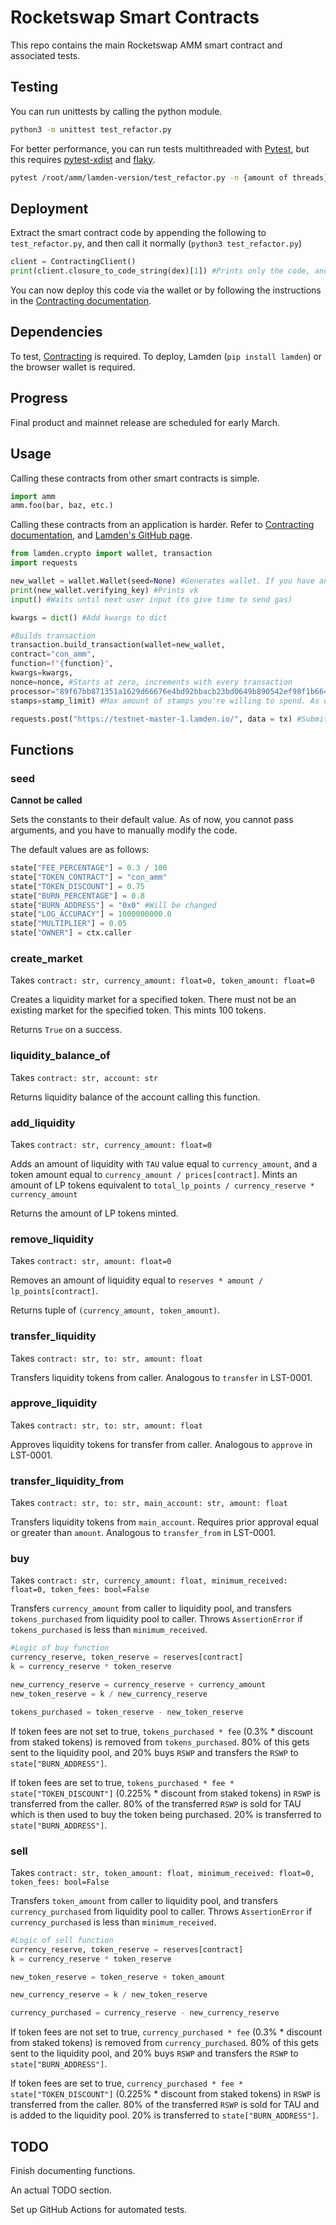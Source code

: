 # Rocketswap Smart Contracts

This repo contains the main Rocketswap AMM smart contract and associated tests.

## Testing

You can run unittests by calling the python module.

```bash
python3 -m unittest test_refactor.py
```
For better performance, you can run tests multithreaded with [Pytest](https://pytest.org/), but this requires [pytest-xdist](https://github.com/pytest-dev/pytest-xdist) and [flaky](https://github.com/box/flaky).

```bash
pytest /root/amm/lamden-version/test_refactor.py -n {amount of threads} --force-flaky
```

## Deployment
Extract the smart contract code by appending the following to `test_refactor.py`, and then call it normally (`python3 test_refactor.py`)
```python
client = ContractingClient()
print(client.closure_to_code_string(dex)[1]) #Prints only the code, and not the name of the dex function
```
You can now deploy this code via the wallet or by following the instructions in the [Contracting documentation](https://contracting.lamden.io/submitting/).
##  Dependencies
To test, [Contracting](http://contracting.lamden.io/) is required. To deploy, Lamden (`pip install lamden`) or the browser wallet is required.

## Progress
Final product and mainnet release are scheduled for early March.
## Usage
Calling these contracts from other smart contracts is simple.
```python
import amm
amm.foo(bar, baz, etc.)
```
Calling these contracts from an application is harder. Refer to [Contracting documentation](https://contracting.lamden.io/), and [Lamden's GitHub page](https://github.com/Lamden/lamden).
```python
from lamden.crypto import wallet, transaction
import requests

new_wallet = wallet.Wallet(seed=None) #Generates wallet. If you have an existing sk, put it here
print(new_wallet.verifying_key) #Prints vk
input() #Waits until next user input (to give time to send gas)

kwargs = dict() #Add kwargs to dict

#Builds transaction
transaction.build_transaction(wallet=new_wallet,
contract="con_amm", 
function=f"{function}", 
kwargs=kwargs, 
nonce=nonce, #Starts at zero, increments with every transaction
processor="89f67bb871351a1629d66676e4bd92bbacb23bd0649b890542ef98f1b664a497", #Masternode address
stamps=stamp_limit) #Max amount of stamps you're willing to spend. As of 2021/02, the TAU/stamp ratio on mainnet is 1:36 

requests.post("https://testnet-master-1.lamden.io/", data = tx) #Submits transaction
```
## Functions
### seed
**Cannot be called**

Sets the constants to their default value. As of now, you cannot pass arguments, and you have to manually modify the code.

The default values are as follows:
```python
state["FEE_PERCENTAGE"] = 0.3 / 100
state["TOKEN_CONTRACT"] = "con_amm"
state["TOKEN_DISCOUNT"] = 0.75
state["BURN_PERCENTAGE"] = 0.8
state["BURN_ADDRESS"] = "0x0" #Will be changed
state["LOG_ACCURACY"] = 1000000000.0
state["MULTIPLIER"] = 0.05
state["OWNER"] = ctx.caller 
```

### create_market
Takes `contract: str, currency_amount: float=0, token_amount: float=0` 

Creates a liquidity market for a specified token. There must not be an existing market for the specified token. This mints 100 tokens.

Returns `True` on a success.

### liquidity_balance_of
Takes `contract: str, account: str`

Returns liquidity balance of the account calling this function.

### add_liquidity
Takes `contract: str, currency_amount: float=0`

Adds an amount of liquidity with `TAU` value equal to `currency_amount`, and a token amount equal to `currency_amount / prices[contract]`. Mints an amount of LP tokens equivalent to `total_lp_points / currency_reserve * currency_amount` 

Returns the amount of LP tokens minted.

### remove_liquidity
Takes `contract: str, amount: float=0`

Removes an amount of liquidity equal to `reserves * amount / lp_points[contract]`.

Returns tuple of `(currency_amount, token_amount)`.

### transfer_liquidity
Takes `contract: str, to: str, amount: float`

Transfers liquidity tokens from caller. Analogous to `transfer` in LST-0001.

### approve_liquidity
Takes `contract: str, to: str, amount: float`

Approves liquidity tokens for transfer from caller. Analogous to `approve` in LST-0001.

### transfer_liquidity_from
Takes `contract: str, to: str, main_account: str, amount: float`

Transfers liquidity tokens from `main_account`. Requires prior approval equal or greater than `amount`. Analogous to `transfer_from` in LST-0001.

### buy
Takes `contract: str, currency_amount: float, minimum_received: float=0, token_fees: bool=False`

Transfers `currency_amount` from caller to liquidity pool, and transfers `tokens_purchased` from liquidity pool to caller. Throws `AssertionError` if `tokens_purchased` is less than `minimum_received`.
```python
#Logic of buy function
currency_reserve, token_reserve = reserves[contract]
k = currency_reserve * token_reserve

new_currency_reserve = currency_reserve + currency_amount
new_token_reserve = k / new_currency_reserve

tokens_purchased = token_reserve - new_token_reserve
```
If token fees are not set to true, `tokens_purchased * fee` (0.3% * discount from staked tokens) is removed from `tokens_purchased`. 80% of this gets sent to the liquidity pool, and 20% buys `RSWP` and transfers the `RSWP` to `state["BURN_ADDRESS"]`.

If token fees are set to true, `tokens_purchased * fee * state["TOKEN_DISCOUNT"]` (0.225% * discount from staked tokens) in `RSWP` is transferred from the caller. 80% of the transferred `RSWP` is sold for TAU which is then used to buy the token being purchased. 20% is transferred to `state["BURN_ADDRESS"]`.

### sell
Takes `contract: str, token_amount: float, minimum_received: float=0, token_fees: bool=False`

Transfers `token_amount` from caller to liquidity pool, and transfers `currency_purchased` from liquidity pool to caller. Throws `AssertionError` if `currency_purchased` is less than `minimum_received`.
```python
#Logic of sell function
currency_reserve, token_reserve = reserves[contract]
k = currency_reserve * token_reserve

new_token_reserve = token_reserve + token_amount

new_currency_reserve = k / new_token_reserve

currency_purchased = currency_reserve - new_currency_reserve
```
If token fees are not set to true, `currency_purchased * fee` (0.3% * discount from staked tokens) is removed from `currency_purchased`. 80% of this gets sent to the liquidity pool, and 20% buys `RSWP` and transfers the `RSWP` to `state["BURN_ADDRESS"]`.

If token fees are set to true, `currency_purchased * fee * state["TOKEN_DISCOUNT"]` (0.225% * discount from staked tokens) in `RSWP` is transferred from the caller. 80% of the transferred `RSWP` is sold for TAU and is added to the liquidity pool. 20% is transferred to `state["BURN_ADDRESS"]`.

## TODO
Finish documenting functions.

An actual TODO section.

Set up GitHub Actions for automated tests.
